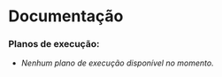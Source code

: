 # Documentação

### Planos de execução:









<!-- A lista abaixo será gerada automaticamente -->
- *Nenhum plano de execução disponível no momento.*
